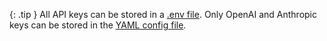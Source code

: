 {: .tip }
All API keys can be stored in a
[.env file](/docs/config/dotenv.html).
Only OpenAI and Anthropic keys can be stored in the
[YAML config file](/docs/config/aider_conf.html).

